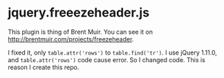 # jquery.freeezeheader.js 

This plugin is thing of Brent Muir. You can see it on <http://brentmuir.com/projects/freezeheader>.

I fixed it, only `table.attr('rows')` to `table.find('tr')`. I use jQuery 1.11.0, and `table.attr('rows')` code cause error. So I changed code. This is reason I create this repo.